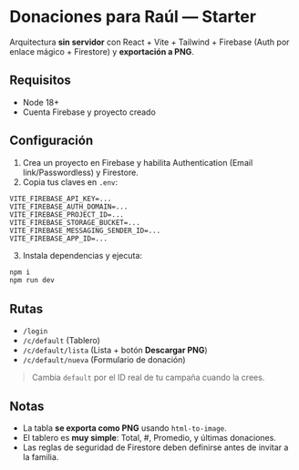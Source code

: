 
# Donaciones para Raúl — Starter

Arquitectura **sin servidor** con React + Vite + Tailwind + Firebase (Auth por enlace mágico + Firestore) y **exportación a PNG**.

## Requisitos
- Node 18+
- Cuenta Firebase y proyecto creado

## Configuración
1. Crea un proyecto en Firebase y habilita Authentication (Email link/Passwordless) y Firestore.
2. Copia tus claves en `.env`:

```
VITE_FIREBASE_API_KEY=...
VITE_FIREBASE_AUTH_DOMAIN=...
VITE_FIREBASE_PROJECT_ID=...
VITE_FIREBASE_STORAGE_BUCKET=...
VITE_FIREBASE_MESSAGING_SENDER_ID=...
VITE_FIREBASE_APP_ID=...
```

3. Instala dependencias y ejecuta:

```bash
npm i
npm run dev
```

## Rutas
- `/login`
- `/c/default` (Tablero)
- `/c/default/lista` (Lista + botón **Descargar PNG**)
- `/c/default/nueva` (Formulario de donación)

> Cambia `default` por el ID real de tu campaña cuando la crees.

## Notas
- La tabla **se exporta como PNG** usando `html-to-image`.
- El tablero es **muy simple**: Total, #, Promedio, y últimas donaciones.
- Las reglas de seguridad de Firestore deben definirse antes de invitar a la familia.
